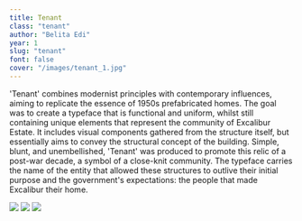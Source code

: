 ```yaml
---
title: Tenant
class: "tenant"
author: "Belita Edi"
year: 1
slug: "tenant"
font: false
cover: "/images/tenant_1.jpg"
---
```


'Tenant' combines modernist principles with contemporary influences, aiming to replicate the essence of 1950s prefabricated homes. The goal was to create a typeface that is functional and uniform, whilst still containing unique elements that represent the community of Excalibur Estate. It includes visual components gathered from the structure itself, but essentially aims to convey the structural concept of the building. Simple, blunt, and unembellished, 'Tenant' was produced to promote this relic of a post-war decade, a symbol of a close-knit community. The typeface carries the name of the entity that allowed these structures to outlive their initial purpose and the government's expectations: the people that made Excalibur their home. 

![](/images/tenant_1.jpg)
![](/images/tenant_2.jpg)
![](/images/tenant_3.jpg)
